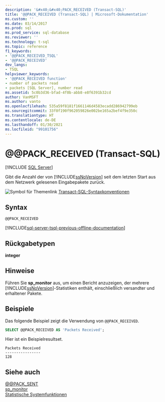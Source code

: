 ```yaml
---
description: '&#x40;&#x40;PACK_RECEIVED (Transact-SQL)'
title: '@@PACK_RECEIVED (Transact-SQL) | Microsoft-Dokumentation'
ms.custom: ''
ms.date: 03/14/2017
ms.prod: sql
ms.prod_service: sql-database
ms.reviewer: ''
ms.technology: t-sql
ms.topic: reference
f1_keywords:
- '@@PACK_RECEIVED_TSQL'
- '@@PACK_RECEIVED'
dev_langs:
- TSQL
helpviewer_keywords:
- '@@PACK_RECEIVED function'
- number of packets read
- packets [SQL Server], number read
ms.assetid: 5c0b3d36-bfad-4f0b-abb8-e8f6391b32cd
author: VanMSFT
ms.author: vanto
ms.openlocfilehash: 535a59f8181f1661146d4583ecadd286942799eb
ms.sourcegitcommit: 33f0f190f962059826e002be165a2bef4f9e350c
ms.translationtype: HT
ms.contentlocale: de-DE
ms.lasthandoff: 01/30/2021
ms.locfileid: "99101756"
---
```

# <a name="x40x40pack_received-transact-sql"></a>&#x40;&#x40;PACK_RECEIVED (Transact-SQL)
[!INCLUDE [SQL Server](../../includes/applies-to-version/sqlserver.md)]

  Gibt die Anzahl der von [!INCLUDE[ssNoVersion](../../includes/ssnoversion-md.md)] seit dem letzten Start aus dem Netzwerk gelesenen Eingabepakete zurück.  
  
 ![Symbol für Themenlink](../../database-engine/configure-windows/media/topic-link.gif "Symbol für Themenlink") [Transact-SQL-Syntaxkonventionen](../../t-sql/language-elements/transact-sql-syntax-conventions-transact-sql.md)  
  
## <a name="syntax"></a>Syntax  
  
```syntaxsql  
@@PACK_RECEIVED  
```  
  
[!INCLUDE[sql-server-tsql-previous-offline-documentation](../../includes/sql-server-tsql-previous-offline-documentation.md)]

## <a name="return-types"></a>Rückgabetypen
 **integer**  
  
## <a name="remarks"></a>Hinweise  
 Führen Sie **sp_monitor** aus, um einen Bericht anzuzeigen, der mehrere [!INCLUDE[ssNoVersion](../../includes/ssnoversion-md.md)]-Statistiken enthält, einschließlich versandter und erhaltener Pakete.  
  
## <a name="examples"></a>Beispiele  
 Das folgende Beispiel zeigt die Verwendung von `@@PACK_RECEIVED`.  
  
```sql  
SELECT @@PACK_RECEIVED AS 'Packets Received';   
```  
  
 Hier ist ein Beispielresultset.  
  
```  
Packets Received  
----------------  
128  
```  
  
## <a name="see-also"></a>Siehe auch  
 [@@PACK_SENT](../../t-sql/functions/pack-sent-transact-sql.md)   
 [sp_monitor](../../relational-databases/system-stored-procedures/sp-monitor-transact-sql.md)   
 [Statistische Systemfunktionen](../../t-sql/functions/system-statistical-functions-transact-sql.md)  
  
  
